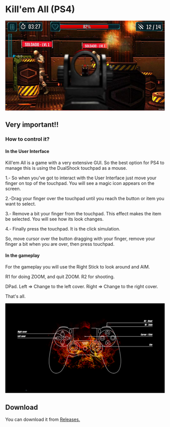 # Kill'em All (PS4)

![Killemall](screenshot.jpg)
## Very important!!

### How to control it?

#### In the User Interface
Kill'em All is a game with a very extensive GUI. So the best option for PS4 to manage this is using the DualShock touchpad as a mouse. 

1.- So when you've got to interact with the User Interface just move your finger on top of the touchpad. You will see a magic icon appears on the screen.

2.-Drag your finger over the touchpad until you reach the button or item you want to select.

3.- Remove a bit your finger from the touchpad. This effect makes the item be selected. You will see how its look changes.

4.- Finally press the touchpad. It is the click simulation.

So, move cursor over the button dragging with your finger, remove your finger a bit when you are over, then press touchpad.

#### In the gameplay

For the gameplay you will use the Right Stick to look around and AIM.

R1 for doing ZOOM, and quit ZOOM.
R2 for shooting.

DPad.
Left => Change to the left cover.
Right => Change to the right cover.

That's all.

![layout PS4](layout-ps4.jpg)

## Download

You can download it from [Releases.](https://github.com/RetroGamer74/Kill-em-all-PS4/releases)

